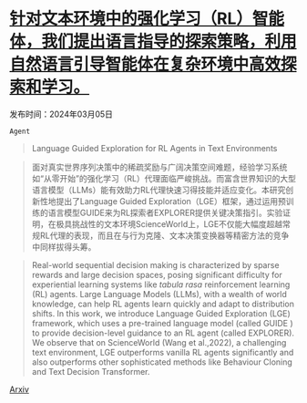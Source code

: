 # [针对文本环境中的强化学习（RL）智能体，我们提出语言指导的探索策略，利用自然语言引导智能体在复杂环境中高效探索和学习。](https://arxiv.org/abs/2403.03141)

发布时间：2024年03月05日

`Agent`

> Language Guided Exploration for RL Agents in Text Environments

> 面对真实世界序列决策中的稀疏奖励与广阔决策空间难题，经验学习系统如“从零开始”的强化学习（RL）代理面临严峻挑战。而富含世界知识的大型语言模型（LLMs）能有效助力RL代理快速习得技能并适应变化。本研究创新性地提出了Language Guided Exploration（LGE）框架，通过运用预训练的语言模型GUIDE来为RL探索者EXPLORER提供关键决策指引。实验证明，在极具挑战性的文本环境ScienceWorld上，LGE不仅能大幅度超越常规RL代理的表现，而且在与行为克隆、文本决策变换器等精密方法的竞争中同样拔得头筹。

> Real-world sequential decision making is characterized by sparse rewards and large decision spaces, posing significant difficulty for experiential learning systems like $\textit{tabula rasa}$ reinforcement learning (RL) agents. Large Language Models (LLMs), with a wealth of world knowledge, can help RL agents learn quickly and adapt to distribution shifts. In this work, we introduce Language Guided Exploration (LGE) framework, which uses a pre-trained language model (called GUIDE ) to provide decision-level guidance to an RL agent (called EXPLORER). We observe that on ScienceWorld (Wang et al.,2022), a challenging text environment, LGE outperforms vanilla RL agents significantly and also outperforms other sophisticated methods like Behaviour Cloning and Text Decision Transformer.

[Arxiv](https://arxiv.org/abs/2403.03141)